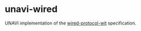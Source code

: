 # unavi-wired

UNAVI implementation of the [wired-protocol-wit](https://github.com/unavi-xyz/wired-protocol-wit) specification.
